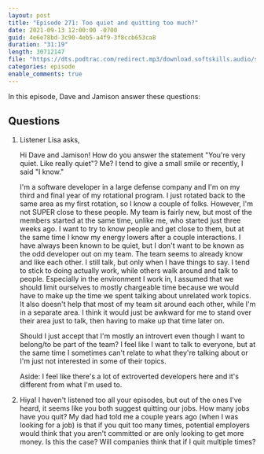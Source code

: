 ```yaml
---
layout: post
title: "Episode 271: Too quiet and quitting too much?"
date: 2021-09-13 12:00:00 -0700
guid: 4e6e78bd-3c90-4eb5-a4f9-3f8ccb653ca8
duration: "31:19"
length: 30712147
file: "https://dts.podtrac.com/redirect.mp3/download.softskills.audio/sse-271.mp3"
categories: episode
enable_comments: true
---
```


In this episode, Dave and Jamison answer these questions:

## Questions

1. Listener Lisa asks,
   
   Hi Dave and Jamison! How do you answer the statement "You're very quiet. Like really quiet"? Me? I tend to give a small smile or recently, I said "I know."
   
   I'm a software developer in a large defense company and I'm on my third and final year of my rotational program. I just rotated back to the same area as my first rotation, so I know a couple of folks. However, I'm not SUPER close to these people. My team is fairly new, but most of the members started at the same time, unlike me, who started just three weeks ago. I want to try to know people and get close to them, but at the same time I know my energy lowers after a couple interactions. I have always been known to be quiet, but I don't want to be known as the odd developer out on my team. The team seems to already know and like each other. I still talk, but only when I have things to say. I tend to stick to doing actually work, while others walk around and talk to people. Especially in the environment I work in, I assumed that we should limit ourselves to mostly chargeable time because we would have to make up the time we spent talking about unrelated work topics. It also doesn't help that most of my team sit around each other, while I'm in a separate area. I think it would just be awkward for me to stand over their area just to talk, then having to make up that time later on.
   
   Should I just accept that I'm mostly an introvert even though I want to belong/to be part of the team? I feel like I want to talk to everyone, but at the same time I sometimes can't relate to what they're talking about or I'm just not interested in some of their topics.
   
   Aside: I feel like there's a lot of extroverted developers here and it's different from what I'm used to.


2. Hiya! I haven't listened too all your episodes, but out of the ones I've heard, it seems like you both suggest quitting our jobs. How many jobs have you quit? My dad had told me a couple years ago (when I was looking for a job) is that if you quit too many times, potential employers would think that you aren't committed or are only looking to get more money. Is this the case? Will companies think that if I quit multiple times?
